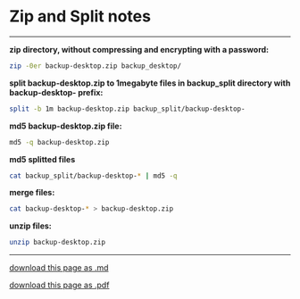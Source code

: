 # Zip and Split notes

----------------------

**zip directory, without compressing and encrypting with a password:**

```sh
zip -0er backup-desktop.zip backup_desktop/
```

**split backup-desktop.zip to 1megabyte files in backup_split directory with backup-desktop- prefix:**

```sh
split -b 1m backup-desktop.zip backup_split/backup-desktop-
```

**md5 backup-desktop.zip file:**

```sh
md5 -q backup-desktop.zip
```

**md5 splitted files**

```sh
cat backup_split/backup-desktop-* | md5 -q
```

**merge files:**

```sh
cat backup-desktop-* > backup-desktop.zip
```

**unzip files:**

```sh
unzip backup-desktop.zip
```

-------------------

[download this page as .md](https://raw.githubusercontent.com/retrokid/retrokid.github.io/master/tech_notes/zip-split.md)

[download this page as .pdf](https://github.com/retrokid/retrokid.github.io/raw/master/tech_notes/zip-split.pdf)
